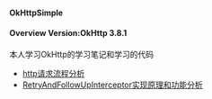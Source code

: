 #### OkHttpSimple

#### Overview Version:OkHttp 3.8.1
 本人学习OkHttp的学习笔记和学习的代码
 
 * [http请求流程分析](./http请求流程分析.md)
 * [RetryAndFollowUpInterceptor实现原理和功能分析](./RetryAndFollowUpInterceptor.md)
